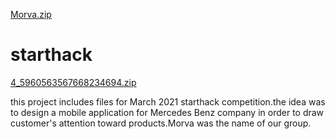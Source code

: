 [Morva.zip](https://github.com/elh4m/starthack/files/6177044/Morva.zip)
# starthack
[4_5960563567668234694.zip](https://github.com/elh4m/starthack/files/6175937/4_5960563567668234694.zip)

this project includes files for March 2021 starthack competition.the idea was to design a mobile application for Mercedes Benz company in order to draw customer's attention toward products.Morva was the name of our group.


